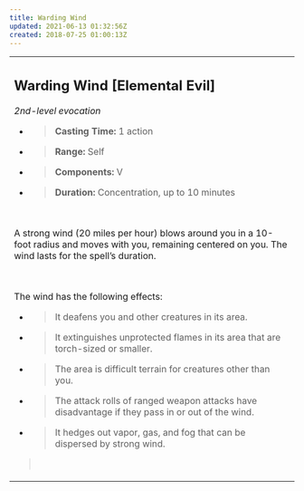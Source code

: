 ```yaml
---
title: Warding Wind
updated: 2021-06-13 01:32:56Z
created: 2018-07-25 01:00:13Z
---
```


<table><tbody><tr class="odd"><td><h2 id="warding-wind-elemental-evil"><strong>Warding Wind</strong> [Elemental Evil]</h2><p><em>2nd-level evocation</em></p><ul><li><blockquote><p><strong>Casting Time:</strong> 1 action</p></blockquote></li><li><blockquote><p><strong>Range:</strong> Self</p></blockquote></li><li><blockquote><p><strong>Components:</strong> V</p></blockquote></li><li><blockquote><p><strong>Duration:</strong> Concentration, up to 10 minutes</p></blockquote></li></ul><p> </p><p>A strong wind (20 miles per hour) blows around you in a 10-foot radius and moves with you, remaining centered on you. The wind lasts for the spell’s duration.</p><p> </p><p>The wind has the following effects:</p><ul><li><blockquote><p>It deafens you and other creatures in its area.</p></blockquote></li><li><blockquote><p>It extinguishes unprotected flames in its area that are torch-sized or smaller.</p></blockquote></li><li><blockquote><p>The area is difficult terrain for creatures other than you.</p></blockquote></li><li><blockquote><p>The attack rolls of ranged weapon attacks have disadvantage if they pass in or out of the wind.</p></blockquote></li><li><blockquote><p>It hedges out vapor, gas, and fog that can be dispersed by strong wind.</p></blockquote></li></ul><blockquote><p> </p></blockquote></td></tr></tbody></table>
